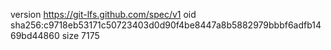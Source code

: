 version https://git-lfs.github.com/spec/v1
oid sha256:c9718eb53171c50723403d0d90f4be8447a8b5882979bbbf6adfb1469bd44860
size 7175
